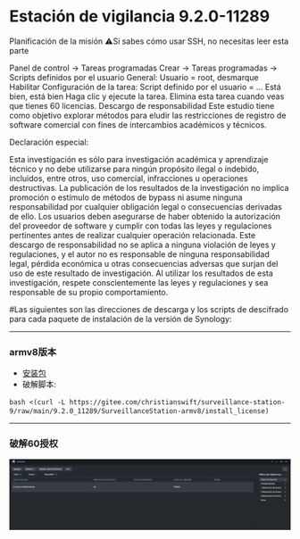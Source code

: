 # Estación de vigilancia 9.2.0-11289

Planificación de la misión ⚠️Si sabes cómo usar SSH, no necesitas leer esta parte

Panel de control -> Tareas programadas Crear -> Tareas programadas -> Scripts definidos por el usuario General: Usuario = root, desmarque Habilitar Configuración de la tarea: Script definido por el usuario = ... Está bien, está bien Haga clic y ejecute la tarea. Elimina esta tarea cuando veas que tienes 60 licencias. Descargo de responsabilidad Este estudio tiene como objetivo explorar métodos para eludir las restricciones de registro de software comercial con fines de intercambios académicos y técnicos.

Declaración especial:

Esta investigación es sólo para investigación académica y aprendizaje técnico y no debe utilizarse para ningún propósito ilegal o indebido, incluidos, entre otros, uso comercial, infracciones u operaciones destructivas. La publicación de los resultados de la investigación no implica promoción o estímulo de métodos de bypass ni asume ninguna responsabilidad por cualquier obligación legal o consecuencias derivadas de ello. Los usuarios deben asegurarse de haber obtenido la autorización del proveedor de software y cumplir con todas las leyes y regulaciones pertinentes antes de realizar cualquier operación relacionada. Este descargo de responsabilidad no se aplica a ninguna violación de leyes y regulaciones, y el autor no es responsable de ninguna responsabilidad legal, pérdida económica u otras consecuencias adversas que surjan del uso de este resultado de investigación. Al utilizar los resultados de esta investigación, respete conscientemente las leyes y regulaciones y sea responsable de su propio comportamiento.

#Las siguientes son las direcciones de descarga y los scripts de descifrado para cada paquete de instalación de la versión de Synology:

---
### armv8版本
- [安装包](https://global.synologydownload.com/download/Package/spk/SurveillanceStation/9.2.0-11289/SurveillanceStation-armv8-9.2.0-11289.spk)
- 破解脚本:
```
bash <(curl -L https://gitee.com/christianswift/surveillance-station-9/raw/main/9.2.0_11289/SurveillanceStation-armv8/install_license)
```

---
### 破解60授权
![License](https://raw.githubusercontent.com/zkymx/Estacion-de-Vigilancia-9.2.0-11289-Synology/refs/heads/main/img/cap.png)



